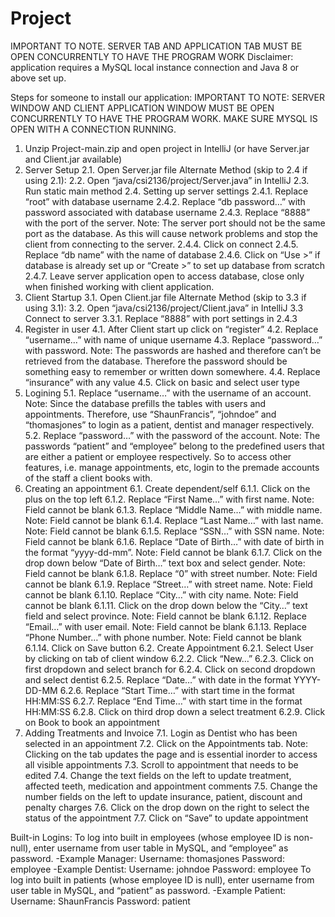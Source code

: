 # Project
IMPORTANT TO NOTE. SERVER TAB AND APPLICATION TAB MUST BE OPEN CONCURRENTLY TO HAVE THE PROGRAM WORK 
Disclaimer: application requires a MySQL local instance connection and Java 8 or above set up. 

Steps for someone to install our application:
IMPORTANT TO NOTE: SERVER WINDOW AND CLIENT APPLICATION WINDOW MUST BE OPEN CONCURRENTLY TO HAVE THE PROGRAM WORK. MAKE SURE MYSQL IS OPEN WITH A CONNECTION RUNNING.
1. Unzip Project-main.zip and open project in IntelliJ (or have Server.jar and Client.jar available)
2. Server Setup
    2.1. Open Server.jar file
    Alternate Method (skip to 2.4 if using 2.1): 
    2.2. Open “java/csi2136/project/Server.java” in IntelliJ
    2.3. Run static main method
    2.4. Setting up server settings
        2.4.1. Replace “root” with database username
        2.4.2. Replace “db password…” with password associated with database username
        2.4.3. Replace “8888” with the port of the server. Note: The server port should not be the same port as the database. As this will cause network problems and stop the client from connecting to the server.
        2.4.4. Click on connect
        2.4.5. Replace “db name” with the name of database
        2.4.6. Click on “Use >” if database is already set up or “Create >” to set up database from scratch
        2.4.7. Leave server application open to access database, close only when finished working with client application.
3. Client Startup
    3.1. Open Client.jar file
    Alternate Method (skip to 3.3 if using 3.1): 
    3.2. Open “java/csi2136/project/Client.java” in IntelliJ
    3.3 Connect to server
        3.3.1. Replace “8888” with port settings in 2.4.3
4. Register in user
    4.1. After Client start up click on “register”
    4.2. Replace “username…” with name of unique username
    4.3. Replace “password…” with password. Note: The passwords are hashed and therefore can’t be retrieved from the database. Therefore the password should be something easy to remember or written down somewhere.
    4.4. Replace “insurance” with any value
    4.5. Click on basic and select user type
5. Logining
    5.1. Replace “username…” with the username of an account. Note: Since the database prefills the tables with users and appointments. Therefore, use “ShaunFrancis”,   “johndoe” and “thomasjones”  to login as a patient, dentist and manager respectively.  
    5.2. Replace “password…” with the password of the account. Note: The passwords “patient” and “employee” belong to the predefined users that are either a patient or employee respectively. So to access other features, i.e. manage appointments, etc, login to the premade accounts of the staff a client books with.
6. Creating an appointment
    6.1. Create dependent/self
        6.1.1. Click on the plus on the top left
        6.1.2. Replace “First Name…” with first name. Note: Field cannot be blank
        6.1.3. Replace “Middle Name…” with middle name. Note: Field cannot be blank
        6.1.4. Replace “Last Name…” with last name. Note: Field cannot be blank
        6.1.5. Replace “SSN…” with SSN name. Note: Field cannot be blank
        6.1.6. Replace “Date of Birth…” with date of birth in the format “yyyy-dd-mm”. Note: Field cannot be blank
        6.1.7. Click on the drop down below “Date of Birth…” text box and select gender. Note: Field cannot be blank
        6.1.8. Replace “0” with street number. Note: Field cannot be blank
        6.1.9. Replace “Street…” with street name. Note: Field cannot be blank
        6.1.10. Replace “City…” with city name. Note: Field cannot be blank
        6.1.11. Click on the drop down below the “City…” text field and select province. Note: Field cannot be blank
        6.1.12. Replace “Email…” with user email. Note: Field cannot be blank
        6.1.13. Replace “Phone Number…” with phone number. Note: Field cannot be blank
        6.1.14. Click on Save button
    6.2. Create Appointment
        6.2.1. Select User by clicking on tab of client window
        6.2.2. Click “New…”
        6.2.3. Click on first dropdown and select branch for 
        6.2.4. Click on second dropdown and select dentist
        6.2.5. Replace “Date…” with date in the format YYYY-DD-MM 
        6.2.6. Replace “Start Time…” with start time in the format HH:MM:SS
        6.2.7. Replace “End Time…” with start time in the format HH:MM:SS
        6.2.8. Click on third drop down a select treatment
        6.2.9. Click on Book to book an appointment
7. Adding Treatments and Invoice
    7.1. Login as Dentist who has been selected in an appointment
    7.2. Click on the Appointments tab. Note: Clicking on the tab updates the page and is essential inorder to access all visible appointments
    7.3. Scroll to appointment that needs to be edited
    7.4. Change the text fields on the left to update treatment, affected teeth, medication and appointment comments
    7.5. Change the number fields on the left to update insurance, patient, discount and penalty charges
    7.6. Click on the drop down on the right to select the status of the appointment
    7.7. Click on “Save” to update appointment

Built-in Logins:
To log into built in employees (whose employee ID is non-null), enter username from user table in MySQL, and “employee” as password.
-Example Manager:
	Username: thomasjones
	Password: employee
-Example Dentist:
	Username: johndoe
	Password: employee
To log into built in patients (whose employee ID is null), enter username from user table in MySQL, and “patient” as password.
-Example Patient:
	Username: ShaunFrancis
	Password: patient
